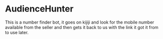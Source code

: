 # AudienceHunter

This is a number finder bot, it goes on kijiji and look for the mobile number available from the seller and then gets it back to us with the link it got it from to use later.
